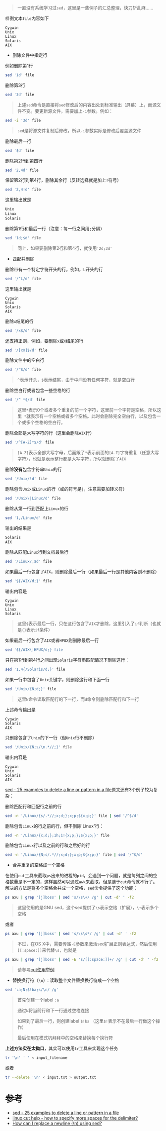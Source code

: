 > 一直没有系统学习过`sed`，这里是一些例子的汇总整理，快刀斩乱麻......

样例文本`file`内容如下

```
Cygwin
Unix
Linux
Solaris
AIX
```

* 删除文件中指定行

例如删除第1行

```bash
sed '1d' file
```

删除第3行

```bash
sed '3d' file
```

> 上述`sed`命令是直接将`sed`修改后的内容出处到标准输出（屏幕）上，而源文件不变。要更新源文件，需要加上`-i`参数。例如：

```bash
sed -i '3d' file
```

> `sed`是将源文件复制后修改，所以`-i`参数实际是修改后覆盖源文件

删除最后一行

```bash
sed '$d' file
```

删除第2行到第四行

```bash
sed '2,4d' file
```

保留第2行到第4行，删除其余行（反转选择就是加上`!`符号）

```bash
sed '2,4!d' file
```

这里输出就是

```bash
Unix
Linux
Solaris
```

删除第1行和最后一行（注意：每一行之间用`;`分隔）

```bash
sed '1d;$d' file
```

> 同上，如果要删除第2行和第4行，就使用`'2d;3d'`

* 匹配并删除

删除带有一个特定字符开头的行，例如，`L`开头的行

```bash
sed '/^L/d' file
```

这里输出就是 

```
Cygwin
Unix
Solaris
AIX
```

删除`x`结尾的行

```bash
sed '/x$/d' file
```

还支持正则，例如，要删除`x`或`X`结尾的行

```bash
sed '/[xX]$/d' file
```

删除文件中的空白行

```bash
sed '/^$/d' file
```

> `^`表示开头，`$`表示结尾，由于中间没有任何字符，就是空白行

删除空白行或者包含一些空格的行

```bash
sed '/^ *$/d' file
```

> 这里`*`表示0个或者多个重复的前一个字符，这里前一个字符是空格，所以这里` *`就表示有一个空格或者多个空格。此时会删除完全空白行，以及包含一个或多个空格的空白行。

删除全部是大写字符的行（这里会删除`AIX`行）

```bash
sed '/^[A-Z]*$/d' file
```

> `[A-Z]`表示全部大写字母，后面跟了`*`表示前面的`[A-Z]`字符重复（任意大写字符），也就是表示整行都是大写字符，所以就删除了`AIX`

删除**没有**包含字符串`Unix`的行

```bash
sed '/Unix/!d' file
```

删除包含`Unix`或`Linux`的行（或的符号是`|`，注意需要加转义符）

```bash
sed '/Unix\|Linux/d' file
```

删除从第一行到匹配上`Linux`的行

```bash
sed '1,/Linux/d' file
```

输出的结果是

```bash
Solaris
AIX
```

删除从匹配`Linux`行到文档最后行

```bash
sed '/Linux/,$d' file
```

如果最后一行包含了`AIX`，则删除最后一行（如果最后一行是其他内容则不删除）

```bash
sed '${/AIX/d;}' file
```

输出内容是

```
Cygwin
Unix
Linux
Solaris
```

> 这里`$`表示最后一行，只在这行包含了`AIX`才删除，这里引入了`if`判断（也就是`{}`表示`if`条件）

如果最后一行包含了`AIX`或者`HPUX`则删除最后一行

```bash
sed '${/AIX\|HPUX/d;} file
```

只在第1行到第4行之间出现`Solaris`字符串匹配情况下删除这行：

```bash
sed '1,4{/Solaris/d;}' file
```

如果一行中包含了`Unix`关键字，则删除这行和下面一行

```bash
sed '/Unix/{N;d;}' file
```

> 这里`N`命令读取匹配行的下一行，而`d`命令则删除匹配行和下一行

上述命令输出是

```
Cygwin
Solaris
AIX
```

只删除包含了`Unix`的下一行（但`Unix`行不删除）

```bash
sed '/Unix/{N;s/\n.*//;}' file
```

输出内容是

```
Cygwin
Unix
Solaris
AIX
```

[sed - 25 examples to delete a line or pattern in a file](http://unix-school.blogspot.com/2012/06/sed-25-examples-to-delete-line-or.html)原文还有3个例子较为复杂：

删除匹配行和匹配行之前的行

```bash
sed -n '/Linux/{s/.*//;x;d;};x;p;${x;p;}' file | sed '/^$/d'
```

删除包含`Linux`的行之前的行，但不删除'Linux'行：

```bash
sed -n '/Linux/{x;d;};1h;1!{x;p;};${x;p;}' file
```

删除包含`Linux`行以及之前的行和之后好的行

```bash
sed -n '/Linux/{N;s/.*//;x;d;};x;p;${x;p;}' file | sed '/^$/d'
```

* 合并重复的空格成一个空格

在使用`cut`工具来截取`ps`出来的进程的`pid`，会遇到一个问题，就是每列之间的空格数量是不一定的，这样虽然可以通过`awk`来截取，但是蹪于`cut`命令就不行了。解决的方法是将多个空格合并成一个空格，`sed`命令提供了这个功能：

```bash
ps axu | grep '[j]boss' | sed 's/\s\+/ /g' | cut -d' ' -f2
```

> 这里使用的是GNU sed，这个sed提供了`\s`表示空格（扩展），`\+`表示多个空格

或者

```bash
ps axu | grep '[j]boss' | sed 's/\s\s*/ /g' | cut -d' ' -f2
```

> 不过，在OS X中，需要传递`-E`参数来激活sed扩展正则表达式，然后使用`[[:space:]]`来代替`\s`，也就是

```bash
ps axu | grep '[j]boss' | sed -E 's/[[:space:]]+/ /g' | cut -d' ' -f2
```

> 请参考[cut使用举例](../utilities/cut_examples.md)

* 替换换行符（`\n`）: 读取整个文件替换换行符成一个空格

```bash
sed ':a;N;$!ba;s/\n/ /g'
```

> 首先创建一个label `:a`
>
> 通过`N`将当前行和下一行通过空格连接
>
> 如果到了最后一行，则创建label `$!ba` （这里`$!`表示不在最后一行做这个操作）
>
> 最后使用在模式坑拜拜中的空格来替换每个换行符

**上述方法实在太拗口**，其实可以使用`tr`工具来实现这个任务

```bash
tr '\n' ' ' < input_filename
```

或者

```bash
tr --delete '\n' < input.txt > output.txt
```

# 参考

* [sed - 25 examples to delete a line or pattern in a file](http://unix-school.blogspot.com/2012/06/sed-25-examples-to-delete-line-or.html)
* [linux cut help - how to specify more spaces for the delimiter?](http://stackoverflow.com/questions/7142735/linux-cut-help-how-to-specify-more-spaces-for-the-delimiter)
* [How can I replace a newline (\n) using sed?](http://stackoverflow.com/questions/1251999/how-can-i-replace-a-newline-n-using-sed)